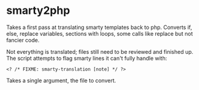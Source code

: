 smarty2php
==========

Takes a first pass at translating smarty templates back to php. Converts if, else, replace variables, sections with loops, some calls like replace but not fancier code. 

Not everything is translated; files still need to be reviewed and finished up. The script attempts to flag smarty lines it can't fully handle with:

    <? /* FIXME: smarty-translation [note] */ ?>

Takes a single argument, the file to convert.
